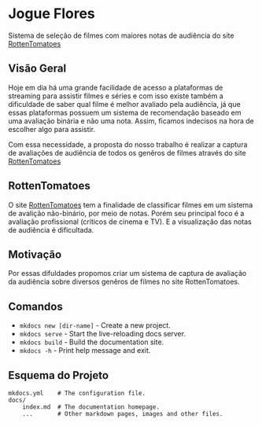 # Jogue Flores 
Sistema de seleção de filmes com maiores notas de audiência do site [RottenTomatoes](https://www.rottentomatoes.com/)


## Visão Geral
Hoje em dia há uma grande facilidade de acesso a plataformas de streaming para assistir filmes e séries e com isso existe também a dificuldade de saber qual filme é melhor avaliado pela audiência, já que essas plataformas possuem um sistema de recomendação baseado em uma avaliação binária e não uma nota. Assim, ficamos indecisos na hora de escolher algo para assistir.

Com essa necessidade, a proposta do nosso trabalho é realizar a captura de avaliações de audiência de todos os genêros de filmes através do site [RottenTomatoes](https://www.rottentomatoes.com/) 

## RottenTomatoes
O site [RottenTomatoes](https://www.rottentomatoes.com/) tem a finalidade de classificar filmes em um sistema de avalição não-binário, por meio de notas. Porém seu principal foco é a avaliação profissional (críticos de cinema e TV). E a visualização das notas de audiência é dificultada.

## Motivação
Por essas difuldades propomos criar um sistema de captura de avaliação da audiência sobre diversos genêros de filmes no site RottenTomatoes.

## Comandos
* `mkdocs new [dir-name]` - Create a new project.
* `mkdocs serve` - Start the live-reloading docs server.
* `mkdocs build` - Build the documentation site.
* `mkdocs -h` - Print help message and exit.

## Esquema do Projeto

    mkdocs.yml    # The configuration file.
    docs/
        index.md  # The documentation homepage.
        ...       # Other markdown pages, images and other files.
